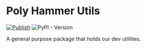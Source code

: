 # Poly Hammer Utils

[![Publish](https://github.com/poly-hammer/poly-hammer-utils/actions/workflows/publish.yaml/badge.svg)](https://github.com/poly-hammer/poly-hammer-utils/actions/workflows/publish.yaml)
![PyPI - Version](https://img.shields.io/pypi/v/poly-hammer-utils)



A general purpose package that holds our dev utilities.